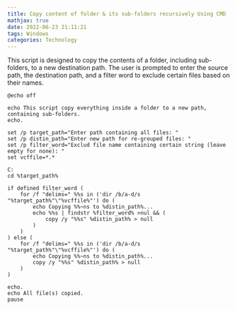 ```yaml
---
title: Copy content of folder & its sub-folders recursively Using CMD
mathjax: true
date: 2022-06-23 21:11:21
tags: Windows
categories: Technology
---
```

This script is designed to copy the contents of a folder, including sub-folders, to a new destination path. The user is prompted to enter the source path, the destination path, and a filter word to exclude certain files based on their names.

```CMD
@echo off

echo This script copy everything inside a folder to a new path, containing sub-folders.
echo.

set /p target_path="Enter path containing all files: "
set /p distin_path="Enter new path for re-grouped files: "
set /p filter_word="Exclud file name containing certain string (leave empty for none): "
set vcffile=*.*

C:
cd %target_path%

if defined filter_word (
    for /f "delims=" %%s in ('dir /b/a-d/s "%target_path%"\"%vcffile%"') do (
        echo Copying %%~ns to %distin_path%...
        echo %%s | findstr %filter_word% >nul && (
            copy /y "%%s" %distin_path% > null
        )
    )
) else (
    for /f "delims=" %%s in ('dir /b/a-d/s "%target_path%"\"%vcffile%"') do (
        echo Copying %%~ns to %distin_path%...
        copy /y "%%s" %distin_path% > null
    )
)

echo.
echo All file(s) copied.
pause
```
